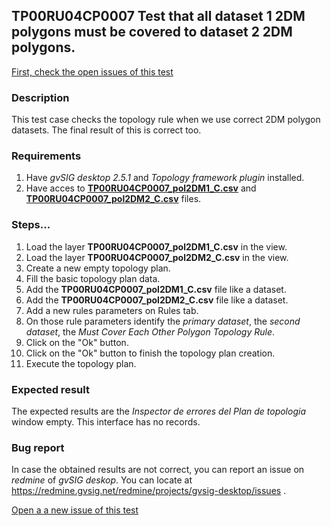 ## TP00RU04CP0007 Test that all dataset 1 2DM polygons must be covered to dataset 2 2DM polygons.

[First, check the open issues of this test](https://redmine.gvsig.net/redmine/projects/gvsig-desktop/issues?utf8=%E2%9C%93&set_filter=1&f%5B%5D=status_id&op%5Bstatus_id%5D=o&f%5B%5D=subject&op%5Bsubject%5D=%7E&v%5Bsubject%5D%5B%5D=TP00RU04CP0007&f%5B%5D=&c%5B%5D=tracker&c%5B%5D=status&c%5B%5D=priority&c%5B%5D=subject&c%5B%5D=assigned_to&c%5B%5D=updated_on&group_by=)

### Description

This test case checks the topology rule when we use correct 2DM polygon datasets. The final result of this is correct too.

### Requirements

1. Have *gvSIG desktop 2.5.1* and *Topology framework plugin* installed.
2. Have acces to [**TP00RU04CP0007_pol2DM1_C.csv**](https://github.com/jolicar/TopologyRuleMustCoverEachOtherPolygon/blob/master/testing/cases/TP00_TopologyRules/RU04_MustCoverEachOther/CP0007_2DMpol1C_2DMpol2C/TP00RU04CP0007_pol2DM1_C.csv) and [**TP00RU04CP0007_pol2DM2_C.csv**](https://github.com/jolicar/TopologyRuleMustCoverEachOtherPolygon/blob/master/testing/cases/TP00_TopologyRules/RU04_MustCoverEachOther/CP0007_2DMpol1C_2DMpol2C/TP00RU04CP0007_pol2DM2_C.csv) files.

### Steps...

1. Load the layer **TP00RU04CP0007_pol2DM1_C.csv** in the view.
2. Load the layer **TP00RU04CP0007_pol2DM2_C.csv** in the view.
3. Create a new empty topology plan.
4. Fill the basic topology plan data.
5. Add the **TP00RU04CP0007_pol2DM1_C.csv** file like a dataset.
6. Add the **TP00RU04CP0007_pol2DM2_C.csv** file like a dataset.
7. Add a new rules parameters on Rules tab.
8. On those rule parameters identify the *primary dataset*, the *second dataset*, the *Must Cover Each Other Polygon Topology Rule*. 
9. Click on the "Ok" button.
10. Click on the "Ok" button to finish the topology plan creation.
11. Execute the topology plan.

### Expected result

The expected results are the *Inspector de errores del Plan de topologia* window empty. This interface has no records.


### Bug report


In case the obtained results are not correct, you can report an issue on *redmine* of *gvSIG deskop*. You can locate at
https://redmine.gvsig.net/redmine/projects/gvsig-desktop/issues .

[Open a a new issue of this test](https://redmine.gvsig.net/redmine/projects/gvsig-desktop/issues/new?issue[subject]=TP00RU04CP0007+Test+that+all+dataset+1+2DM+polygons+must+be+covered+to+dataset+2+2DM+polygons)
